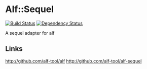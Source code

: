 # Alf::Sequel

[![Build Status](https://secure.travis-ci.org/alf-tool/alf-sequel.png)](http://travis-ci.org/alf-tool/alf-sequel)
[![Dependency Status](https://gemnasium.com/alf-tool/alf-sequel.png)](https://gemnasium.com/alf-tool/alf-sequel)

A sequel adapter for alf

## Links

http://github.com/alf-tool/alf
http://github.com/alf-tool/alf-sequel
